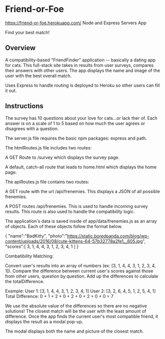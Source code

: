 # Friend-or-Foe
https://friend-or-foe.herokuapp.com/
Node and Express Servers App

Find your best match!


## Overview

A compatibility-based "FriendFinder" application -- basically a dating app for cats. This full-stack site takes in results from user surveys, compares their answers with other users. The app displays the name and image of the user with the best overall match.

Uses Express to handle routing is deployed to Heroku so other users can fill it out.

## Instructions
The survey has 10 questions about your love for cats...or lack ther of. Each answer is on a scale of 1 to 5 based on how much the user agrees or disagrees with a question.

The server.js file requires the basic npm packages: express and path.

The htmlRoutes.js file includes two routes:

  A GET Route to /survey which displays the survey page.

  A default, catch-all route that leads to home.html which displays the home page.

The apiRoutes.js file contains two routes:

  A GET route with the url /api/frenemies. This displays a JSON of all possible frenemies.
  
  A POST routes /api/frenemies. This is used to handle incoming survey results. This route is also used to handle the   compatibility logic.

The application's data is saved inside of app/data/frenemies.js as an array of objects. Each of these objects follow the format below.

{
  "name":"BadKitty",
  "photo":"https://static.boredpanda.com/blog/wp-content/uploads/2016/08/cute-kittens-64-57b32778a2fe1__605.jpg",
  "scores":[
      3,
      1,
      4,
      4,
      3,
      1,
      2,
      3,
      4,
      1
    ]
}

Combatibility Matching:

Convert user's results into an array of numbers (ex: [3, 1, 4, 4, 3, 1, 2, 3, 4, 1]).
Compare the difference between current user's scores against those from other users, question by question. Add up the differences to calculate the totalDifference.

Example:
User 1: [3, 1, 4, 4, 3, 1, 2, 3, 4, 1]
User 2: [3, 2, 6, 4, 5, 1, 2, 5, 4, 1]
Total Difference: 0 + 1 + 2 + 0 + 2 + 0 + 2 + 0 + 0 = 7

We use the absolute value of the differences so there are no negative solutions! 
The closest match will be the user with the least amount of difference.
Once the app finds the current user's most compatible friend, it displays the result as a modal pop-up.

The modal displays both the name and picture of the closest match.
